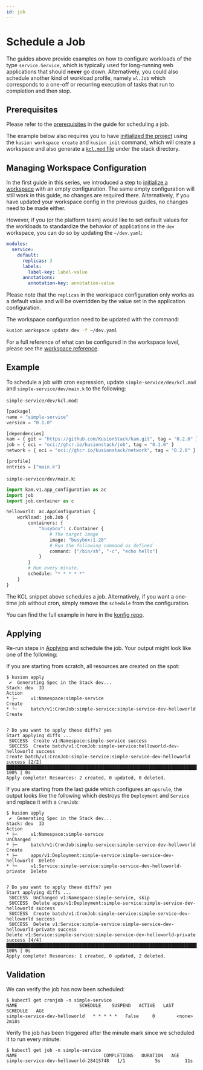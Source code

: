 ```yaml
---
id: job
---
```


# Schedule a Job

The guides above provide examples on how to configure workloads of the type `service.Service`, which is typically used for long-running web applications that should **never** go down. Alternatively, you could also schedule another kind of workload profile, namely `wl.Job` which corresponds to a one-off or recurring execution of tasks that run to completion and then stop.

## Prerequisites

Please refer to the [prerequisites](1-deploy-application.md#prerequisites) in the guide for scheduling a job.

The example below also requires you to have [initialized the project](1-deploy-application.md#initializing) using the `kusion workspace create` and `kusion init` command, which will create a workspace and also generate a [`kcl.mod` file](1-deploy-application.md#kclmod) under the stack directory.

## Managing Workspace Configuration

In the first guide in this series, we introduced a step to [initialize a workspace](1-deploy-application.md#initializing-workspace-configuration) with an empty configuration. The same empty configuration will still work in this guide, no changes are required there. Alternatively, if you have updated your workspace config in the previous guides, no changes need to be made either.

However, if you (or the platform team) would like to set default values for the workloads to standardize the behavior of applications in the `dev` workspace, you can do so by updating the `~/dev.yaml`:

```yaml
modules:
  service:
    default:
      replicas: 3
      labels:
        label-key: label-value
      annotations:
        annotation-key: annotation-value
```

Please note that the `replicas` in the workspace configuration only works as a default value and will be overridden by the value set in the application configuration.

The workspace configuration need to be updated with the command:

```bash
kusion workspace update dev -f ~/dev.yaml
```

For a full reference of what can be configured in the workspace level, please see the [workspace reference](../../../6-reference/2-modules/2-workspace-configs/workload/job.md).

## Example

To schedule a job with cron expression, update `simple-service/dev/kcl.mod` and `simple-service/dev/main.k` to the following:

`simple-service/dev/kcl.mod`: 
```py
[package]
name = "simple-service"
version = "0.1.0"

[dependencies]
kam = { git = "https://github.com/KusionStack/kam.git", tag = "0.2.0" }
job = { oci = "oci://ghcr.io/kusionstack/job", tag = "0.1.0" }
network = { oci = "oci://ghcr.io/kusionstack/network", tag = "0.2.0" }

[profile]
entries = ["main.k"]
```

`simple-service/dev/main.k`:
```py
import kam.v1.app_configuration as ac
import job
import job.container as c

helloworld: ac.AppConfiguration {
    workload: job.Job {
        containers: {
            "busybox": c.Container {
                # The target image
                image: "busybox:1.28"
                # Run the following command as defined
                command: ["/bin/sh", "-c", "echo hello"]
            }
        }
        # Run every minute.
        schedule: "* * * * *"
    }
}
```

The KCL snippet above schedules a job. Alternatively, if you want a one-time job without cron, simply remove the `schedule` from the configuration.

You can find the full example in here in the [konfig repo](https://github.com/KusionStack/konfig/tree/main/example/simple-job).

## Applying

Re-run steps in [Applying](1-deploy-application.md#applying) and schedule the job. Your output might look like one of the following:

If you are starting from scratch, all resources are created on the spot:

```
$ kusion apply
 ✔︎  Generating Spec in the Stack dev...                                                                                                                                                                                                     
Stack: dev  ID                                                    Action
* ├─     v1:Namespace:simple-service                               Create
* └─     batch/v1:CronJob:simple-service:simple-service-dev-helloworld  Create


? Do you want to apply these diffs? yes
Start applying diffs ...
 SUCCESS  Create v1:Namespace:simple-service success                                                                                                                                                                                              
 SUCCESS  Create batch/v1:CronJob:simple-service:helloworld-dev-helloworld success                                                                                                                                                                 
Create batch/v1:CronJob:simple-service:simple-service-dev-helloworld success [2/2] ██████████████████████████████████████████████████████████████████████████████████████████████████████████████████████████████████████████████████████████ 100% | 0s
Apply complete! Resources: 2 created, 0 updated, 0 deleted.
```

If you are starting from the last guide which configures an `opsrule`, the output looks like the following which destroys the `Deployment` and `Service` and replace it with a `CronJob`:

```
$ kusion apply
 ✔︎  Generating Spec in the Stack dev...                                                                                                                                                                                                     
Stack: dev  ID                                                               Action
* ├─     v1:Namespace:simple-service                                      UnChanged
* ├─     batch/v1:CronJob:simple-service:simple-service-dev-helloworld     Create
* ├─     apps/v1:Deployment:simple-service:simple-service-dev-helloworld  Delete
* └─     v1:Service:simple-service:simple-service-dev-helloworld-private  Delete


? Do you want to apply these diffs? yes
Start applying diffs ...
 SUCCESS  UnChanged v1:Namespace:simple-service, skip                                                                                                                                                                                         
 SUCCESS  Delete apps/v1:Deployment:simple-service:simple-service-dev-helloworld success                                                                                                                                                      
 SUCCESS  Create batch/v1:CronJob:simple-service:simple-service-dev-helloworld success                                                                                                                                                         
 SUCCESS  Delete v1:Service:simple-service:simple-service-dev-helloworld-private success                                                                                                                                                      
Delete v1:Service:simple-service:simple-service-dev-helloworld-private success [4/4] ███████████████████████████████████████████████████████████████████████████████████████████████████████████████████████████████████████████████ 100% | 0s
Apply complete! Resources: 1 created, 0 updated, 2 deleted.
```

## Validation

We can verify the job has now been scheduled:

```shell
$ kubectl get cronjob -n simple-service
NAME                       SCHEDULE    SUSPEND   ACTIVE   LAST SCHEDULE   AGE
simple-service-dev-helloworld   * * * * *   False     0        <none>          2m18s
```

Verify the job has been triggered after the minute mark since we scheduled it to run every minute:
```shell
$ kubectl get job -n simple-service
NAME                                COMPLETIONS   DURATION   AGE
simple-service-dev-helloworld-28415748   1/1           5s         11s
```
